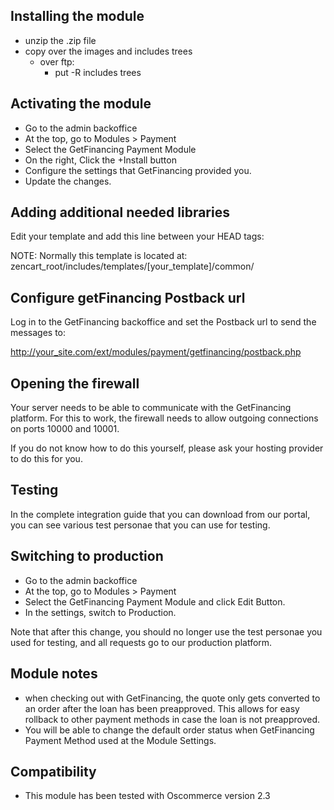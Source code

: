 Installing the module
---------------------

- unzip the .zip file
- copy over the images and includes trees
  - over ftp:
    - put -R includes trees

Activating the module
---------------------
 - Go to the admin backoffice
 - At the top, go to Modules > Payment
 - Select the GetFinancing Payment Module
 - On the right, Click the +Install button
 - Configure the settings that GetFinancing provided you.
 - Update the changes.

Adding additional needed libraries
----------------------------------

Edit your template and add this line between your HEAD tags:
<script type="text/javascript" src="https://cdn.getfinancing.com/libs/1.0/getfinancing.js"></script>

NOTE: Normally this template is located at:
zencart_root/includes/templates/[your_template]/common/

Configure getFinancing Postback url
----------------------------------
Log in to the GetFinancing backoffice and set the Postback url to send the messages to:

http://your_site.com/ext/modules/payment/getfinancing/postback.php

Opening the firewall
--------------------
Your server needs to be able to communicate with the GetFinancing platform.
For this to work, the firewall needs to allow outgoing connections on ports
10000 and 10001.

If you do not know how to do this yourself, please ask your hosting provider
to do this for you.

Testing
-------

In the complete integration guide that you can download from our portal,
you can see various test personae that you can use for testing.

Switching to production
-----------------------

 - Go to the admin backoffice
 - At the top, go to Modules > Payment
 - Select the GetFinancing Payment Module and click Edit Button.
 - In the settings, switch to Production.

Note that after this change, you should no longer use the test personae you
used for testing, and all requests go to our production platform.

Module notes
------------
 - when checking out with GetFinancing, the quote only gets converted to
   an order after the loan has been preapproved.  This allows for easy
   rollback to other payment methods in case the loan is not preapproved.
 - You will be able to change the default order status when GetFinancing
   Payment Method used at the Module Settings.

Compatibility
-------------
 - This module has been tested with Oscommerce version 2.3

